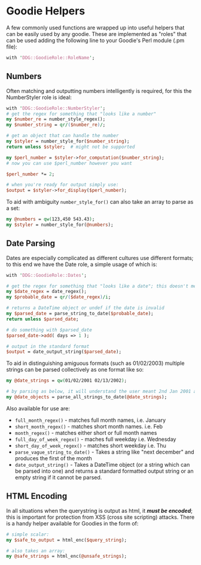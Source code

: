 # Goodie Helpers

A few commonly used functions are wrapped up into useful helpers that can be easily used by any goodie. These are implemented as "roles" that can be used adding the following line to your Goodie's Perl module (.pm file):
```perl
with 'DDG::GoodieRole::RoleName';
```

## Numbers

Often matching and outputting numbers intelligently is required, for this the NumberStyler role is ideal:
```perl
with 'DDG::GoodieRole::NumberStyler';
# get the regex for something that "looks like a number"
my $number_re = number_style_regex();
my $number_string = qr/($number_re)/;

# get an object that can handle the number
my $styler = number_style_for($number_string);
return unless $styler;  # might not be supported

my $perl_number = $styler->for_computation($number_string);
# now you can use $perl_number however you want

$perl_number *= 2;

# when you're ready for output simply use:
$output = $styler->for_display($perl_number);
```

To aid with ambiguity `number_style_for()` can also take an array to parse as a set:
```perl
my @numbers = qw(123,450 543.43);
my $styler = number_style_for(@numbers);
```

## Date Parsing

Dates are especially complicated as different cultures use different formats; to this end we have the Date role, a simple usage of which is:
```perl
with 'DDG::GoodieRole::Dates';

# get the regex for something that "looks like a date"; this doesn't mean it *is* a valid date
my $date_regex = date_regex();
my $probable_date = qr/($date_regex)/i;

# returns a DateTime object or undef if the date is invalid
my $parsed_date = parse_string_to_date($probable_date);
return unless $parsed_date;

# do something with $parsed_date
$parsed_date->add( days => 1 );

# output in the standard format
$output = date_output_string($parsed_date);
```

To aid in distinguishing amiguous formats (such as 01/02/2003) multiple strings can be parsed collectively as one format like so:
```perl
my @date_strings = qw(01/02/2001 02/13/2002);

# by parsing as below, it will understand the user meant 2nd Jan 2001 and 13th Feb 2002
my @date_objects = parse_all_strings_to_date(@date_strings);
```

Also available for use are:
* `full_month_regex()` - matches full month names, i.e. January
* `short_month_regex()` - matches short month names. i.e. Feb
* `month_regex()` - matches either short or full month names
* `full_day_of_week_regex()` -  maches full weekday i.e. Wednesday
* `short_day_of_week_regex()` - matches short weekday i.e. Thu
* `parse_vague_string_to_date()` - Takes a string like "next december" and produces the first of the month
* `date_output_string()` - Takes a DateTime object (or a string which can be parsed into one) and returns a standard formatted output string or an empty string if it cannot be parsed.

## HTML Encoding

In all situations when the querystring is output as html, it ***must be encoded***; this is important for protection from XSS (cross site scripting) attacks. There is a handy helper available for Goodies in the form of:

```perl
# simple scalar:
my $safe_to_output = html_enc($query_string);

# also takes an array:
my @safe_strings = html_enc(@unsafe_strings);
```
